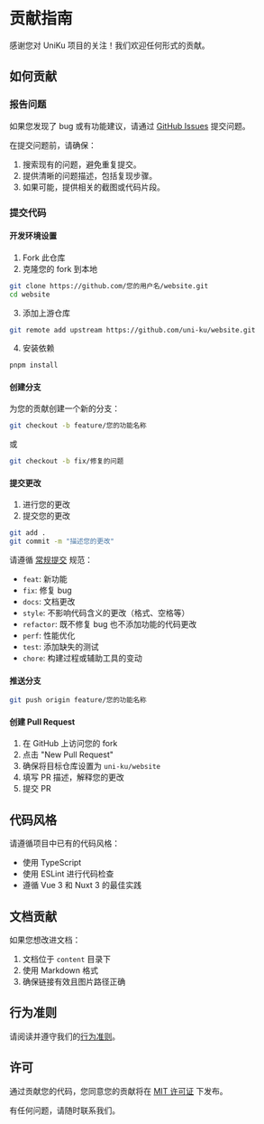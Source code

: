 # 贡献指南

感谢您对 UniKu 项目的关注！我们欢迎任何形式的贡献。

## 如何贡献

### 报告问题

如果您发现了 bug 或有功能建议，请通过 [GitHub Issues](https://github.com/uni-ku/website/issues) 提交问题。

在提交问题前，请确保：

1. 搜索现有的问题，避免重复提交。
2. 提供清晰的问题描述，包括复现步骤。
3. 如果可能，提供相关的截图或代码片段。

### 提交代码

#### 开发环境设置

1. Fork 此仓库
2. 克隆您的 fork 到本地

```bash
git clone https://github.com/您的用户名/website.git
cd website
```

3. 添加上游仓库

```bash
git remote add upstream https://github.com/uni-ku/website.git
```

4. 安装依赖

```bash
pnpm install
```

#### 创建分支

为您的贡献创建一个新的分支：

```bash
git checkout -b feature/您的功能名称
```

或

```bash
git checkout -b fix/修复的问题
```

#### 提交更改

1. 进行您的更改
2. 提交您的更改

```bash
git add .
git commit -m "描述您的更改"
```

请遵循 [常规提交](https://www.conventionalcommits.org/) 规范：

- `feat`: 新功能
- `fix`: 修复 bug
- `docs`: 文档更改
- `style`: 不影响代码含义的更改（格式、空格等）
- `refactor`: 既不修复 bug 也不添加功能的代码更改
- `perf`: 性能优化
- `test`: 添加缺失的测试
- `chore`: 构建过程或辅助工具的变动

#### 推送分支

```bash
git push origin feature/您的功能名称
```

#### 创建 Pull Request

1. 在 GitHub 上访问您的 fork
2. 点击 "New Pull Request"
3. 确保将目标仓库设置为 `uni-ku/website`
4. 填写 PR 描述，解释您的更改
5. 提交 PR

## 代码风格

请遵循项目中已有的代码风格：

- 使用 TypeScript
- 使用 ESLint 进行代码检查
- 遵循 Vue 3 和 Nuxt 3 的最佳实践

## 文档贡献

如果您想改进文档：

1. 文档位于 `content` 目录下
2. 使用 Markdown 格式
3. 确保链接有效且图片路径正确

## 行为准则

请阅读并遵守我们的[行为准则](CODE_OF_CONDUCT.md)。

## 许可

通过贡献您的代码，您同意您的贡献将在 [MIT 许可证](../LICENSE) 下发布。

有任何问题，请随时联系我们。